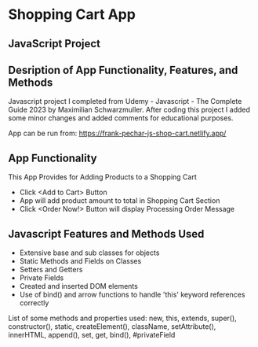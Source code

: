 # Shopping Cart App
## JavaScript Project
## Desription of App Functionality, Features, and Methods

Javascript project I completed from Udemy - Javascript - The Complete Guide 2023 by Maximilian Schwarzmuller. After coding this project I added some minor changes and added comments for educational purposes.

App can be run from: https://frank-pechar-js-shop-cart.netlify.app/

## App Functionality

This App Provides for Adding Products to a Shopping Cart

- Click &lt;Add to Cart&gt; Button
- App will add product amount to total in Shopping Cart Section
- Click &lt;Order Now!&gt; Button will display Processing Order Message

## Javascript Features and Methods Used

- Extensive base and sub classes for objects 
- Static Methods and Fields on Classes
- Setters and Getters
- Private Fields
- Created and inserted DOM elements
- Use of bind() and arrow functions to handle 'this' keyword references correctly

List of some methods and properties used: new, this, extends, super(), constructor(), static, createElement(), className, setAttribute(), innerHTML, append(), set, get, bind(), #privateField
